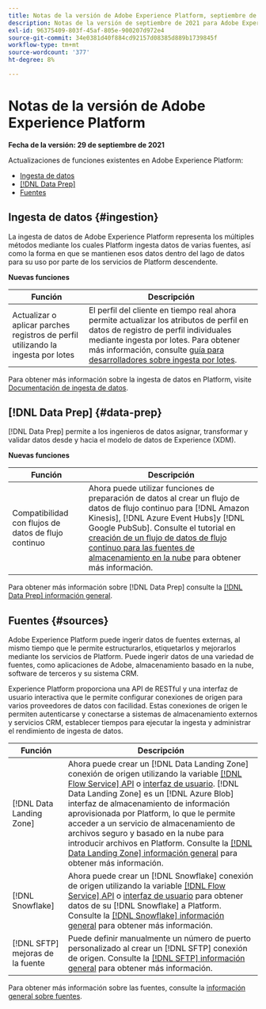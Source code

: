 ```yaml
---
title: Notas de la versión de Adobe Experience Platform, septiembre de 2021
description: Notas de la versión de septiembre de 2021 para Adobe Experience Platform.
exl-id: 96375409-803f-45af-805e-900207d972e4
source-git-commit: 34e0381d40f884cd92157d08385d889b1739845f
workflow-type: tm+mt
source-wordcount: '377'
ht-degree: 8%

---
```


# Notas de la versión de Adobe Experience Platform

**Fecha de la versión: 29 de septiembre de 2021**

Actualizaciones de funciones existentes en Adobe Experience Platform:

- [Ingesta de datos](#ingestion)
- [[!DNL Data Prep]](#data-prep)
- [Fuentes](#sources)

## Ingesta de datos {#ingestion}

La ingesta de datos de Adobe Experience Platform representa los múltiples métodos mediante los cuales Platform ingesta datos de varias fuentes, así como la forma en que se mantienen esos datos dentro del lago de datos para su uso por parte de los servicios de Platform descendente.

**Nuevas funciones**

| Función | Descripción |
|------- | -----------|
| Actualizar o aplicar parches registros de perfil utilizando la ingesta por lotes | El perfil del cliente en tiempo real ahora permite actualizar los atributos de perfil en datos de registro de perfil individuales mediante ingesta por lotes. Para obtener más información, consulte [guía para desarrolladores sobre ingesta por lotes](../../ingestion/batch-ingestion/api-overview.md). |

Para obtener más información sobre la ingesta de datos en Platform, visite [Documentación de ingesta de datos](../../ingestion/home.md).

## [!DNL Data Prep] {#data-prep}

[!DNL Data Prep] permite a los ingenieros de datos asignar, transformar y validar datos desde y hacia el modelo de datos de Experience (XDM).

**Nuevas funciones**

| Función | Descripción |
| --- | --- |
| Compatibilidad con flujos de datos de flujo continuo | Ahora puede utilizar funciones de preparación de datos al crear un flujo de datos de flujo continuo para [!DNL Amazon Kinesis], [!DNL Azure Event Hubs]y [!DNL Google PubSub]. Consulte el tutorial en [creación de un flujo de datos de flujo continuo para las fuentes de almacenamiento en la nube](../../sources/tutorials/ui/dataflow/streaming/cloud-storage-streaming.md) para obtener más información. |

Para obtener más información sobre [!DNL Data Prep] consulte la [[!DNL Data Prep] información general](../../data-prep/home.md).

## Fuentes {#sources}

Adobe Experience Platform puede ingerir datos de fuentes externas, al mismo tiempo que le permite estructurarlos, etiquetarlos y mejorarlos mediante los servicios de Platform. Puede ingerir datos de una variedad de fuentes, como aplicaciones de Adobe, almacenamiento basado en la nube, software de terceros y su sistema CRM.

Experience Platform proporciona una API de RESTful y una interfaz de usuario interactiva que le permite configurar conexiones de origen para varios proveedores de datos con facilidad. Estas conexiones de origen le permiten autenticarse y conectarse a sistemas de almacenamiento externos y servicios CRM, establecer tiempos para ejecutar la ingesta y administrar el rendimiento de ingesta de datos.

| Función | Descripción |
| --- | --- |
| [!DNL Data Landing Zone] | Ahora puede crear un [!DNL Data Landing Zone] conexión de origen utilizando la variable [[!DNL Flow Service] API](../../sources/tutorials/api/create/cloud-storage/data-landing-zone.md) o [interfaz de usuario](../../sources/tutorials/ui/create/cloud-storage/data-landing-zone.md). [!DNL Data Landing Zone] es un [!DNL Azure Blob] interfaz de almacenamiento de información aprovisionada por Platform, lo que le permite acceder a un servicio de almacenamiento de archivos seguro y basado en la nube para introducir archivos en Platform. Consulte la [[!DNL Data Landing Zone] información general](../../sources/connectors/cloud-storage/data-landing-zone.md) para obtener más información. |
| [!DNL Snowflake] | Ahora puede crear un [!DNL Snowflake] conexión de origen utilizando la variable [[!DNL Flow Service] API](../../sources/tutorials/api/create/databases/snowflake.md) o [interfaz de usuario](../../sources/tutorials/ui/create/databases/snowflake.md) para obtener datos de su [!DNL Snowflake] a Platform. Consulte la [[!DNL Snowflake] información general](../../sources/connectors/databases/snowflake.md) para obtener más información. |
| [!DNL SFTP] mejoras de la fuente | Puede definir manualmente un número de puerto personalizado al crear un [!DNL SFTP] conexión de origen. Consulte la [[!DNL SFTP] información general](../../sources/connectors/cloud-storage/sftp.md) para obtener más información. |

Para obtener más información sobre las fuentes, consulte la [información general sobre fuentes](../../sources/home.md).
